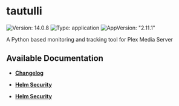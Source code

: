 # tautulli

![Version: 14.0.8](https://img.shields.io/badge/Version-14.0.8-informational?style=flat-square) ![Type: application](https://img.shields.io/badge/Type-application-informational?style=flat-square) ![AppVersion: "2.11.1"](https://img.shields.io/badge/AppVersion-"2.11.1"-informational?style=flat-square)

A Python based monitoring and tracking tool for Plex Media Server

## Available Documentation

- [**Changelog**](CHANGELOG)

- [**Helm Security**](container-security)

- [**Helm Security**](helm-security)

